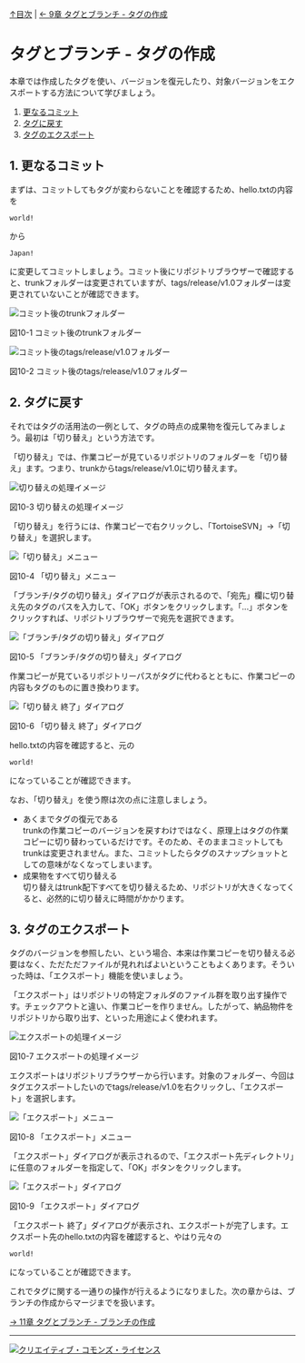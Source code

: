 [↑目次](README.md "目次") | [← 9章 タグとブランチ - タグの作成](9.tag-and-branch-2.md "タグとブランチ - タグの作成")

# タグとブランチ - タグの作成

本章では作成したタグを使い、バージョンを復元したり、対象バージョンをエクスポートする方法について学びましょう。

1. [更なるコミット](#commit-more)
1. [タグに戻す](#reset-to-tag)
1. [タグのエクスポート](#export-from-tag)

## <a name="checkout"></a>1. 更なるコミット

まずは、コミットしてもタグが変わらないことを確認するため、hello.txtの内容を

    world!

から

    Japan!

に変更してコミットしましょう。コミット後にリポジトリブラウザーで確認すると、trunkフォルダーは変更されていますが、tags/release/v1.0フォルダーは変更されていないことが確認できます。

![コミット後のtrunkフォルダー](images/chapter-10-1.jpg)

図10-1 コミット後のtrunkフォルダー

![コミット後のtags/release/v1.0フォルダー](images/chapter-10-2.jpg)

図10-2 コミット後のtags/release/v1.0フォルダー

## <a name="checkout"></a>2. タグに戻す

それではタグの活用法の一例として、タグの時点の成果物を復元してみましょう。最初は「切り替え」という方法です。

「切り替え」では、作業コピーが見ているリポジトリのフォルダーを「切り替え」ます。つまり、trunkからtags/release/v1.0に切り替えます。

![切り替えの処理イメージ](images/chapter-10-3.jpg)

図10-3 切り替えの処理イメージ

「切り替え」を行うには、作業コピーで右クリックし、「TortoiseSVN」→「切り替え」を選択します。

![「切り替え」メニュー](images/chapter-10-4.jpg)

図10-4 「切り替え」メニュー

「ブランチ/タグの切り替え」ダイアログが表示されるので、「宛先」欄に切り替え先のタグのパスを入力して、「OK」ボタンをクリックします。「...」ボタンをクリックすれば、リポジトリブラウザーで宛先を選択できます。

![「ブランチ/タグの切り替え」ダイアログ](images/chapter-10-5.jpg)

図10-5 「ブランチ/タグの切り替え」ダイアログ

作業コピーが見ているリポジトリーパスがタグに代わるとともに、作業コピーの内容もタグのものに置き換わります。

![「切り替え 終了」ダイアログ](images/chapter-10-6.jpg)

図10-6 「切り替え 終了」ダイアログ

hello.txtの内容を確認すると、元の

    world!

になっていることが確認できます。

なお、「切り替え」を使う際は次の点に注意しましょう。

- あくまでタグの復元である  
trunkの作業コピーのバージョンを戻すわけではなく、原理上はタグの作業コピーに切り替わっているだけです。そのため、そのままコミットしてもtrunkは変更されません。また、コミットしたらタグのスナップショットとしての意味がなくなってしまいます。
- 成果物をすべて切り替える  
切り替えはtrunk配下すべてを切り替えるため、リポジトリが大きくなってくると、必然的に切り替えに時間がかかります。

## <a name="export-tag"></a>3. タグのエクスポート

タグのバージョンを参照したい、という場合、本来は作業コピーを切り替える必要はなく、ただただファイルが見れればよいということもよくあります。そういった時は、「エクスポート」機能を使いましょう。

「エクスポート」はリポジトリの特定フォルダのファイル群を取り出す操作です。チェックアウトと違い、作業コピーを作りません。したがって、納品物件をリポジトリから取り出す、といった用途によく使われます。

![エクスポートの処理イメージ](images/chapter-10-7.jpg)

図10-7 エクスポートの処理イメージ

エクスポートはリポジトリブラウザーから行います。対象のフォルダー、今回はタグエクスポートしたいのでtags/release/v1.0を右クリックし、「エクスポート」を選択します。

![「エクスポート」メニュー](images/chapter-10-8.jpg)

図10-8 「エクスポート」メニュー

「エクスポート」ダイアログが表示されるので、「エクスポート先ディレクトリ」に任意のフォルダーを指定して、「OK」ボタンをクリックします。

![「エクスポート」ダイアログ](images/chapter-10-9.jpg)

図10-9 「エクスポート」ダイアログ

「エクスポート 終了」ダイアログが表示され、エクスポートが完了します。エクスポート先のhello.txtの内容を確認すると、やはり元々の

    world!

になっていることが確認できます。


これでタグに関する一通りの操作が行えるようになりました。次の章からは、ブランチの作成からマージまでを扱います。

[→ 11章 タグとブランチ - ブランチの作成](11.tag-and-branch-4.md "タグとブランチ - ブランチの作成")

----------

<a rel="license" href="http://creativecommons.org/licenses/by-sa/3.0/deed.ja"><img alt="クリエイティブ・コモンズ・ライセンス" style="border-width:0" src="http://i.creativecommons.org/l/by-sa/3.0/88x31.png" /></a>
